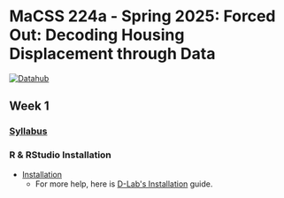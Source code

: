 # MaCSS 224a - Spring 2025: Forced Out: Decoding Housing Displacement through Data
[![Datahub](https://img.shields.io/badge/launch-datahub-blue)](https://r.datahub.berkeley.edu/hub/user-redirect/git-pull?repo=https%3A%2F%2Fgithub.com%2Fevictionresearch%2Fcompss-244a&urlpath=rstudio%2F&branch=main)
## Week 1
### [Syllabus](https://docs.google.com/document/d/1LPh1FuUM_OkRf-_Bm6qoioWURCxZ9yJi4zrzrqH9e0c/edit?tab=t.0)
### R & RStudio Installation 
* [Installation](https://posit.co/download/rstudio-desktop/)
    * For more help, here is [D-Lab's Installation](https://github.com/dlab-berkeley/r-fundamentals?tab=readme-ov-file#installation-instructions) guide.
